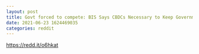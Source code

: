 ```yaml
--- 
layout: post 
title: Govt forced to compete: BIS Says CBDCs Necessary to Keep Government Control of Money - BeInCrypto 
date: 2021-06-23 1624469035 
categories: reddit 
--- 
```

https://redd.it/o6hkat